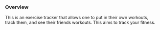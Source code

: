 ### Overview

This is an exercise tracker that allows one to put in their own workouts, track them, and see their friends workouts. This aims to track your fitness.